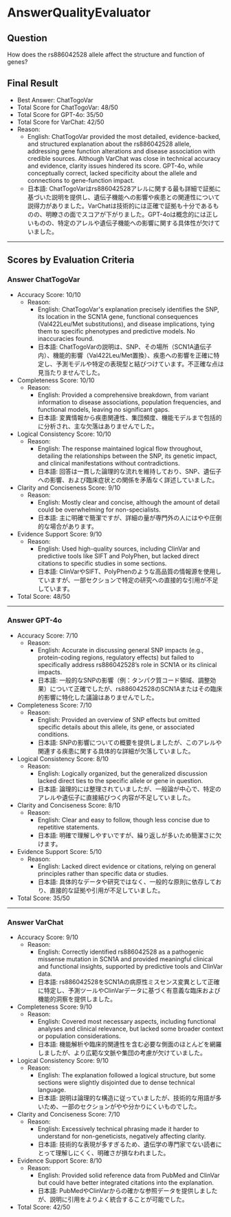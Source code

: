 # AnswerQualityEvaluator

## Question

How does the rs886042528 allele affect the structure and function of genes?

## Final Result

- Best Answer: ChatTogoVar
- Total Score for ChatTogoVar: 48/50
- Total Score for GPT-4o: 35/50
- Total Score for VarChat: 42/50
- Reason:
  - English: ChatTogoVar provided the most detailed, evidence-backed, and structured explanation about the rs886042528 allele, addressing gene function alterations and disease association with credible sources. Although VarChat was close in technical accuracy and evidence, clarity issues hindered its score. GPT-4o, while conceptually correct, lacked specificity about the allele and connections to gene-function impact.
  - 日本語: ChatTogoVarはrs886042528アレルに関する最も詳細で証拠に基づいた説明を提供し、遺伝子機能への影響や疾患との関連性について説得力がありました。VarChatは技術的には正確で証拠も十分であるものの、明瞭さの面でスコアが下がりました。GPT-4oは概念的には正しいものの、特定のアレルや遺伝子機能への影響に関する具体性が欠けていました。

---

## Scores by Evaluation Criteria

### Answer ChatTogoVar
- Accuracy Score: 10/10
  - Reason: 
    - English: ChatTogoVar's explanation precisely identifies the SNP, its location in the SCN1A gene, functional consequences (Val422Leu/Met substitutions), and disease implications, tying them to specific phenotypes and predictive models. No inaccuracies found.
    - 日本語: ChatTogoVarの説明は、SNP、その場所（SCN1A遺伝子内）、機能的影響（Val422Leu/Met置換）、疾患への影響を正確に特定し、予測モデルや特定の表現型と結びつけています。不正確な点は見当たりませんでした。
- Completeness Score: 10/10
  - Reason: 
    - English: Provided a comprehensive breakdown, from variant information to disease associations, population frequencies, and functional models, leaving no significant gaps.
    - 日本語: 変異情報から疾患関連性、集団頻度、機能モデルまで包括的に分析され、主な欠落はありませんでした。
- Logical Consistency Score: 10/10
  - Reason: 
    - English: The response maintained logical flow throughout, detailing the relationships between the SNP, its genetic impact, and clinical manifestations without contradictions.
    - 日本語: 回答は一貫した論理的な流れを維持しており、SNP、遺伝子への影響、および臨床症状との関係を矛盾なく詳述していました。
- Clarity and Conciseness Score: 9/10
  - Reason: 
    - English: Mostly clear and concise, although the amount of detail could be overwhelming for non-specialists.
    - 日本語: 主に明確で簡潔ですが、詳細の量が専門外の人にはやや圧倒的な場合があります。
- Evidence Support Score: 9/10
  - Reason: 
    - English: Used high-quality sources, including ClinVar and predictive tools like SIFT and PolyPhen, but lacked direct citations to specific studies in some sections.
    - 日本語: ClinVarやSIFT、PolyPhenのような高品質の情報源を使用していますが、一部セクションで特定の研究への直接的な引用が不足しています。
- Total Score: 48/50

---

### Answer GPT-4o
- Accuracy Score: 7/10
  - Reason: 
    - English: Accurate in discussing general SNP impacts (e.g., protein-coding regions, regulatory effects) but failed to specifically address rs886042528’s role in SCN1A or its clinical impacts.
    - 日本語: 一般的なSNPの影響（例：タンパク質コード領域、調整効果）について正確でしたが、rs886042528のSCN1Aまたはその臨床的影響に特化した議論はありませんでした。
- Completeness Score: 7/10
  - Reason: 
    - English: Provided an overview of SNP effects but omitted specific details about this allele, its gene, or associated conditions.
    - 日本語: SNPの影響についての概要を提供しましたが、このアレルや関連する疾患に関する具体的な詳細が欠落していました。
- Logical Consistency Score: 8/10
  - Reason: 
    - English: Logically organized, but the generalized discussion lacked direct ties to the specific allele or gene in question.
    - 日本語: 論理的には整理されていましたが、一般論が中心で、特定のアレルや遺伝子に直接結びつく内容が不足していました。
- Clarity and Conciseness Score: 8/10
  - Reason: 
    - English: Clear and easy to follow, though less concise due to repetitive statements.
    - 日本語: 明確で理解しやすいですが、繰り返しが多いため簡潔さに欠けます。
- Evidence Support Score: 5/10
  - Reason: 
    - English: Lacked direct evidence or citations, relying on general principles rather than specific data or studies.
    - 日本語: 具体的なデータや研究ではなく、一般的な原則に依存しており、直接的な証拠や引用が不足していました。
- Total Score: 35/50

---

### Answer VarChat
- Accuracy Score: 9/10
  - Reason: 
    - English: Correctly identified rs886042528 as a pathogenic missense mutation in SCN1A and provided meaningful clinical and functional insights, supported by predictive tools and ClinVar data.
    - 日本語: rs886042528をSCN1Aの病原性ミスセンス変異として正確に特定し、予測ツールやClinVarデータに基づく有意義な臨床および機能的洞察を提供しました。
- Completeness Score: 9/10
  - Reason: 
    - English: Covered most necessary aspects, including functional analyses and clinical relevance, but lacked some broader context or population considerations.
    - 日本語: 機能解析や臨床的関連性を含む必要な側面のほとんどを網羅しましたが、より広範な文脈や集団の考慮が欠けていました。
- Logical Consistency Score: 9/10
  - Reason: 
    - English: The explanation followed a logical structure, but some sections were slightly disjointed due to dense technical language.
    - 日本語: 説明は論理的な構造に従っていましたが、技術的な用語が多いため、一部のセクションがやや分かりにくいものでした。
- Clarity and Conciseness Score: 7/10
  - Reason: 
    - English: Excessively technical phrasing made it harder to understand for non-geneticists, negatively affecting clarity.
    - 日本語: 技術的な表現が多すぎるため、遺伝学の専門家でない読者にとって理解しにくく、明確さが損なわれました。
- Evidence Support Score: 8/10
  - Reason: 
    - English: Provided solid reference data from PubMed and ClinVar but could have better integrated citations into the explanation.
    - 日本語: PubMedやClinVarからの確かな参照データを提供しましたが、説明に引用をよりよく統合することが可能でした。
- Total Score: 42/50
